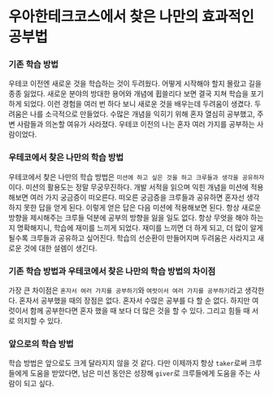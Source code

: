 # 우아한테크코스에서 찾은 나만의 효과적인 공부법

### 기존 학습 방법
우테코 이전엔 새로운 것을 학습하는 것이 두려웠다. 어떻게 시작해야 할지 몰랐고 길을 종종 잃었다.
새로운 분야의 방대한 용어와 개념에 휩쓸리다 보면 결국 지쳐 학습을 포기하게 되었다.
이런 경험을 여러 번 하다 보니 새로운 것을 배우는데 두려움이 생겼다.
두려움은 나를 소극적으로 만들었다. 수많은 개념을 익히기 위해 혼자 열심히 공부했고, 주변 사람들과 의논할 여유가 사라졌다.
우테코 이전의 나는 혼자 여러 가지를 공부하는 사람이었다.

### 우테코에서 찾은 나만의 학습 방법
우테코에서 찾은 나만의 학습 방법은 ```미션에 하고 싶은 것을 하고 크루들과 생각을 공유하자```이다.
미션의 활용도는 정말 무궁무진하다. 개발 서적을 읽으며 익힌 개념을 미션에 적용해보면 여러 가지 궁금증이 떠오른다.
떠오른 궁금증을 크루들과 공유하면 혼자선 생각하지 못한 답을 얻게 된다. 이렇게 얻은 답은 다음 미션에 적용해보면 된다.
항상 새로운 방향을 제시해주는 크루들 덕분에 공부의 방향을 잃을 일도 없다. 항상 무엇을 해야 하는지 명확해지니, 학습에 재미를 느끼게 되었다.
재미를 느끼면 더 하게 되고, 더 많이 알게 될수록 크루들과 공유하고 싶어진다. 학습의 선순환이 만들어지며 두려움은 사라지고 새로운 것에 대한 설렘이 생긴다.

### 기존 학습 방법과 우테코에서 찾은 나만의 학습 방법의 차이점
가장 큰 차이점은 ```혼자서 여러 가지를 공부하기```와 ```여럿이서 여러 가지를 공부하기```라고 생각한다.
혼자서 공부했을 때의 장점은 없다. 혼자서 수많은 공부를 다 할 순 없다.
하지만 여럿이서 함께 공부한다면 혼자 했을 때 보다 더 많은 것을 할 수 있다. 그리고 힘들 때 서로 의지할 수 있다.

### 앞으로의 학습 방법
학습 방법은 앞으로도 크게 달라지지 않을 것 같다.
다만 이제까지 항상 ```taker```로써 크루들에게 도움을 받았다면, 남은 미션 동안은 성장해 ```giver```로 크루들에게 도움을 주는 사람이 되고 싶다.
